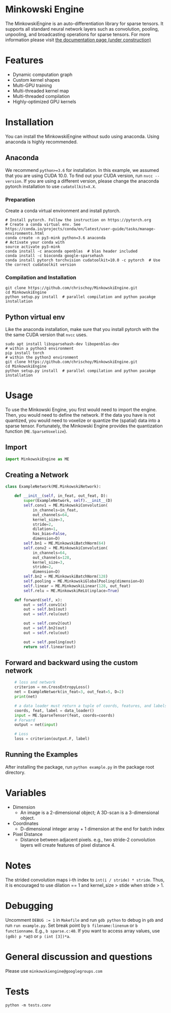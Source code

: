 # Minkowski Engine

The MinkowskiEngine is an auto-differentiation library for sparse tensors. It supports all standard neural network layers such as convolution, pooling, unpooling, and broadcasting operations for sparse tensors. For more information please visit [the documentation page (under construction)](http://minkowskiengine.github.io)

# Features

- Dynamic computation graph
- Custom kernel shapes
- Multi-GPU training
- Multi-threaded kernel map
- Multi-threaded compilation
- Highly-optimized GPU kernels


# Installation

You can install the MinkowskiEngine without sudo using anaconda. Using anaconda is highly recommended.


## Anaconda

We recommend `python>=3.6` for installation.
In this example, we assumed that you are using CUDA 10.0. To find out your CUDA version, run `nvcc --version`. If you are using a different version, please change the anaconda pytorch installation to use `cudatollkit=X.X`.


### Preparation

Create a conda virtual environment and install pytorch.

```
# Install pytorch. Follow the instruction on https://pytorch.org
# Create a conda virtual env. See https://conda.io/projects/conda/en/latest/user-guide/tasks/manage-environments.html
conda create -n py3-mink python=3.6 anaconda
# Activate your conda with
source activate py3-mink
conda install -c anaconda openblas  # blas header included
conda install -c bioconda google-sparsehash
conda install pytorch torchvision cudatoolkit=10.0 -c pytorch  # Use the correct cudatoolkit version
```

### Compilation and Installation

```
git clone https://github.com/chrischoy/MinkowskiEngine.git
cd MinkowskiEngine
python setup.py install  # parallel compilation and python pacakge installation
```

## Python virtual env

Like the anaconda installation, make sure that you install pytorch with the the same CUDA version that `nvcc` uses.

```
sudo apt install libsparsehash-dev libopenblas-dev
# within a python3 environment
pip install torch
# within the python3 environment
git clone https://github.com/chrischoy/MinkowskiEngine.git
cd MinkowskiEngine
python setup.py install  # parallel compilation and python pacakge installation
```


# Usage

To use the Minkowski Engine, you first would need to import the engine.
Then, you would need to define the network. If the data you have is not
quantized, you would need to voxelize or quantize the (spatial) data into a
sparse tensor.  Fortunately, the Minkowski Engine provides the quantization
function (`ME.SparseVoxelize`).


## Import

```python
import MinkowskiEngine as ME
```


## Creating a Network

```python
class ExampleNetwork(ME.MinkowskiNetwork):

    def __init__(self, in_feat, out_feat, D):
        super(ExampleNetwork, self).__init__(D)
        self.conv1 = ME.MinkowskiConvolution(
            in_channels=in_feat,
            out_channels=64,
            kernel_size=3,
            stride=2,
            dilation=1,
            has_bias=False,
            dimension=D)
        self.bn1 = ME.MinkowskiBatchNorm(64)
        self.conv2 = ME.MinkowskiConvolution(
            in_channels=64,
            out_channels=128,
            kernel_size=3,
            stride=2,
            dimension=D)
        self.bn2 = ME.MinkowskiBatchNorm(128)
        self.pooling = ME.MinkowskiGlobalPooling(dimension=D)
        self.linear = ME.MinkowskiLinear(128, out_feat)
        self.relu = ME.MinkowskiReLU(inplace=True)

    def forward(self, x):
        out = self.conv1(x)
        out = self.bn1(out)
        out = self.relu(out)

        out = self.conv2(out)
        out = self.bn2(out)
        out = self.relu(out)

        out = self.pooling(out)
        return self.linear(out)
```

## Forward and backward using the custom network

```python
    # loss and network
    criterion = nn.CrossEntropyLoss()
    net = ExampleNetwork(in_feat=3, out_feat=5, D=2)
    print(net)

    # a data loader must return a tuple of coords, features, and labels.
    coords, feat, label = data_loader()
    input = ME.SparseTensor(feat, coords=coords)
    # Forward
    output = net(input)

    # Loss
    loss = criterion(output.F, label)
```


## Running the Examples

After installing the package, run `python example.py` in the package root directory.


# Variables

- Dimension
  - An image is a 2-dimensional object; A 3D-scan is a 3-dimensional object.
- Coordinates
  - D-dimensional integer array + 1 dimension at the end for batch index
- Pixel Distance
  - Distance between adjacent pixels. e.g., two stride-2 convolution layers will create features of pixel distance 4.


# Notes

The strided convolution maps i-th index to `int(i / stride) * stride`. Thus, it is encouraged to use dilation == 1 and kernel_size > stide when stride > 1.


# Debugging

Uncomment `DEBUG := 1` in `Makefile` and run `gdb python` to debug in `gdb` and run `run example.py`. Set break point by `b filename:linenum` or `b functionname`. E.g., `b sparse.c:40`. If you want to access array values, use `(gdb) p *a@3` or `p (int [3])*a`.


# General discussion and questions

Please use `minkowskiengine@googlegroups.com`


# Tests

```
python -m tests.conv
```
